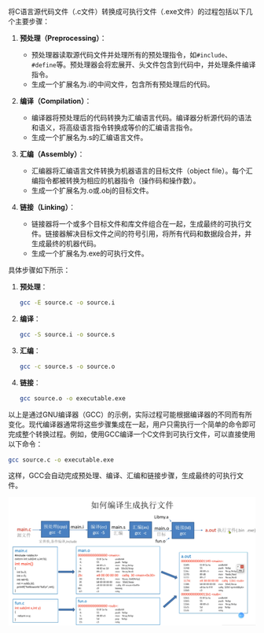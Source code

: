 将C语言源代码文件（.c文件）转换成可执行文件（.exe文件）的过程包括以下几个主要步骤：

1. **预处理（Preprocessing）**：
    - 预处理器读取源代码文件并处理所有的预处理指令，如`#include`、`#define`等。预处理器会将宏展开、头文件包含到代码中，并处理条件编译指令。
    - 生成一个扩展名为.i的中间文件，包含所有预处理后的代码。

2. **编译（Compilation）**：
    - 编译器将预处理后的代码转换为汇编语言代码。编译器分析源代码的语法和语义，将高级语言指令转换成等价的汇编语言指令。
    - 生成一个扩展名为.s的汇编语言文件。

3. **汇编（Assembly）**：
    - 汇编器将汇编语言文件转换为机器语言的目标文件（object file）。每个汇编指令都被转换为相应的机器指令（操作码和操作数）。
    - 生成一个扩展名为.o或.obj的目标文件。

4. **链接（Linking）**：
    - 链接器将一个或多个目标文件和库文件组合在一起，生成最终的可执行文件。链接器解决目标文件之间的符号引用，将所有代码和数据段合并，并生成最终的机器代码。
    - 生成一个扩展名为.exe的可执行文件。

具体步骤如下所示：

1. **预处理**：
    ```bash
    gcc -E source.c -o source.i
    ```

2. **编译**：
    ```bash
    gcc -S source.i -o source.s
    ```

3. **汇编**：
    ```bash
    gcc -c source.s -o source.o
    ```

4. **链接**：
    ```bash
    gcc source.o -o executable.exe
    ```

以上是通过GNU编译器（GCC）的示例，实际过程可能根据编译器的不同而有所变化。现代编译器通常将这些步骤集成在一起，用户只需执行一个简单的命令即可完成整个转换过程。例如，使用GCC编译一个C文件到可执行文件，可以直接使用以下命令：

```bash
gcc source.c -o executable.exe
```

这样，GCC会自动完成预处理、编译、汇编和链接步骤，生成最终的可执行文件。

![](tu1.png)
